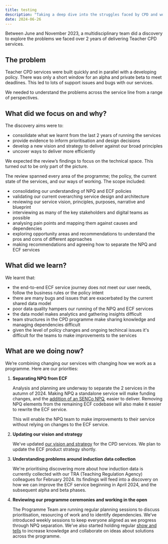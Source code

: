 ```yaml
---
title: testing
description: "Taking a deep dive into the struggles faced by CPD and working out how best to address them"
date: 2024-06-26
---
```


Between June and November 2023, a multidisciplinary team did a discovery to explore the problems we faced over 2 years of delivering Teacher CPD services.

## The problem

Teacher CPD services were built quickly and in parallel with a developing policy. There was only a short window for an alpha and private beta to meet deadlines. This led to lots of support issues and bugs with our services.

We needed to understand the problems across the service line from a range of perspectives.

## What did we focus on and why?

The discovery aims were to:

* consolidate what we learnt from the last 2 years of running the services
* provide evidence to inform prioritisation and design decisions
* develop a new vision and strategy to deliver against our broad principles
* uncover ways to deliver more efficiently

We expected the review’s findings to focus on the technical space. This turned out to be only part of the picture.

The review spanned every area of the programme; the policy, the current state of the services, and our ways of working. The scope included:

* consolidating our understanding of NPQ and ECF policies
* validating our current overarching service design and architecture
* reviewing our service vision, principles, purposes, narrative and blueprint
* interviewing as many of the key stakeholders and digital teams as possible
* analysing pain points and mapping them against causes and dependencies
* exploring opportunity areas and recommendations to understand the pros and cons of different approaches
* making recommendations and agreeing how to separate the NPQ and ECF services

## What did we learn?

We learnt that:

* the end-to-end ECF service journey does not meet our user needs, follow the business rules or the policy intent
* there are many bugs and issues that are exacerbated by the current shared data model
* poor data quality hampers our running of the NPQ and ECF services
* the data model makes analytics and gathering insights difficult
* team structures in the CPD programme make sharing knowledge and managing dependencies difficult
* given the level of policy changes and ongoing techincal issues it's difficult for the teams to make improvements to the services

## What are we doing now?

We’re combining changing our services with changing how we work as a programme. Here are our priorities:

1. **Separating NPQ from ECF**

   Analysis and planning are underway to separate the 2 services in the autumn of 2024. Making NPQ a standalone service will make funding changes, and the [addition of an SENCo NPQ](https://www.gov.uk/government/publications/mandatory-qualification-for-sencos/transition-to-national-professional-qualification-for-special-educational-needs-co-ordinators), easier to deliver. Removing NPQ elements from the remaining ECF codebase will also make it easier to rewrite the ECF service.

   This will enable the NPQ team to make improvements to their service without relying on changes to the ECF service.

2. **Updating our vision and strategy**

   We've updated [our vision and strategy](https://educationgovuk.sharepoint.com/:p:/r/sites/TeacherServices/Shared%20Documents/Teacher%20Continuous%20Professional%20Development/Teacher%20CPD%20Team/0.%20CPD%20Programme/CPD%20strategy%20and%20decisions/Teacher%20CPD%20vision%20and%20strategy%20(Nov%202023).pptx?d=wf8b931d0f8314afbb6458b272bd4f406&csf=1&web=1&e=nE01ih) for the CPD services. We plan to update the ECF product strategy shortly.

3. **Understanding problems around induction data collection**

   We're prioritising discovering more about how induction data is currently collected with our TRA (Teaching Regulation Agency) colleagues for February 2024. Its findings will feed into a discovery on how we can improve the ECF service beginning in April 2024, and the subsequent alpha and beta phases.

4. **Reviewing our programme ceremonies and working in the open**

   The Programme Team are running regular planning sessions to discuss prioritisation, resourcing of work and to identify dependencies. We’ve introduced weekly sessions to keep everyone aligned as we progress through NPQ separation. We’ve also started holding regular [show and tells](https://www.gov.uk/service-manual/agile-delivery/agile-tools-techniques#team-review-show-and-tell) to increase knowledge and collaborate on ideas about solutions across the programme.
